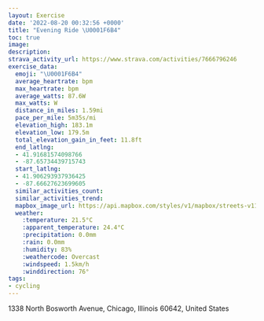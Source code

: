 ```yaml
---
layout: Exercise
date: '2022-08-20 00:32:56 +0000'
title: "Evening Ride \U0001F6B4"
toc: true
image:
description:
strava_activity_url: https://www.strava.com/activities/7666796246
exercise_data:
  emoji: "\U0001F6B4"
  average_heartrate: bpm
  max_heartrate: bpm
  average_watts: 87.6W
  max_watts: W
  distance_in_miles: 1.59mi
  pace_per_mile: 5m35s/mi
  elevation_high: 183.1m
  elevation_low: 179.5m
  total_elevation_gain_in_feet: 11.8ft
  end_latlng:
  - 41.91681574098766
  - -87.65734439715743
  start_latlng:
  - 41.906293937936425
  - -87.66627623699605
  similar_activities_count:
  similar_activities_trend:
  mapbox_image_url: https://api.mapbox.com/styles/v1/mapbox/streets-v11/static/path-5+787af2-1.0(iyw~FfiavOAAC%40KE%5D%40u%40AOBOAYNGFSEIBk%40Bc%40IqADa%40%3FY%3FIGI%3Fg%40DOG%5BFK%3FKCcAAeBD%5DAa%40BKFi%40%3FOCAEBACm%40BGCs%40%40UEAAO%3Fy%40EeBIu%40HSFh%40DGEO%40s%40My%40FICSAa%40BI%3Fg%40DEEKBEIYDK%3FQCGBEEY%3Fq%40DOA%5D%40KGiAAoBEoABgAAyF%40y%40GkLCc%40BaAAQAsB%3FoCAEAs%40IaA%40_%40D_%40CeBEUDQD%7D%40CQMDCHIDw%40Iw%40Bs%40C%5BFM%40MCu%40DMAYBMCu%40%3FYHKCU%3F%5DEO%3FSHU%40SD%5BEGDAAERHREZELIFo%40v%40O%5Cg%40t%40Q%5EILMHc%40x%40CJa%40d%40ERcAzAGJMFq%40vA_%40ZSZ%5Bl%40IHCPMJm%40%7C%40GBQEE%40a%40%60%40EBAAAFMw%40%60%40%5D%40~%40),pin-s-s+e5b22e(-87.66628,41.90629),pin-s-f+89ae00(-87.65734999999998,41.91681000000002)/auto/800x800?access_token=pk.eyJ1Ijoiam9zaGJlY2ttYW4iLCJhIjoiY205eWR2aDd1MWZ6djJrbXc4a3M0bWZleiJ9.XiG9OWkNcZk2QzjJbxLB4A
  weather:
    :temperature: 21.5°C
    :apparent_temperature: 24.4°C
    :precipitation: 0.0mm
    :rain: 0.0mm
    :humidity: 83%
    :weathercode: Overcast
    :windspeed: 1.5km/h
    :winddirection: 76°
tags:
- cycling
---
```

1338 North Bosworth Avenue, Chicago, Illinois 60642, United States
